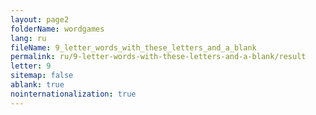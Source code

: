```yaml
---
layout: page2
folderName: wordgames
lang: ru
fileName: 9_letter_words_with_these_letters_and_a_blank
permalink: ru/9-letter-words-with-these-letters-and-a-blank/result
letter: 9
sitemap: false
ablank: true
nointernationalization: true
---
```

